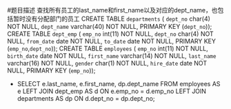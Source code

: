 #题目描述
 查找所有员工的last_name和first_name以及对应的dept_name，也包括暂时没有分配部门的员工
 CREATE TABLE `departments` (
 `dept_no` char(4) NOT NULL,
 `dept_name` varchar(40) NOT NULL,
 PRIMARY KEY (`dept_no`));
 CREATE TABLE `dept_emp` (
 `emp_no` int(11) NOT NULL,
 `dept_no` char(4) NOT NULL,
 `from_date` date NOT NULL,
 `to_date` date NOT NULL,
 PRIMARY KEY (`emp_no`,`dept_no`));
 CREATE TABLE `employees` (
 `emp_no` int(11) NOT NULL,
 `birth_date` date NOT NULL,
 `first_name` varchar(14) NOT NULL,
 `last_name` varchar(16) NOT NULL,
 `gender` char(1) NOT NULL,
 `hire_date` date NOT NULL,
 PRIMARY KEY (`emp_no`));

 - SELECT e.last_name, e.first_name, dp.dept_name FROM employees AS e
   LEFT JOIN dept_emp AS d ON e.emp_no = d.emp_no
   LEFT JOIN departments AS dp ON d.dept_no = dp.dept_no;
